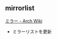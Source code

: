 ## mirrorlist

[ミラー - Arch Wiki](https://wiki.archlinuxjp.org/index.php/%E3%83%9F%E3%83%A9%E3%83%BC)

* ミラーリストを更新

